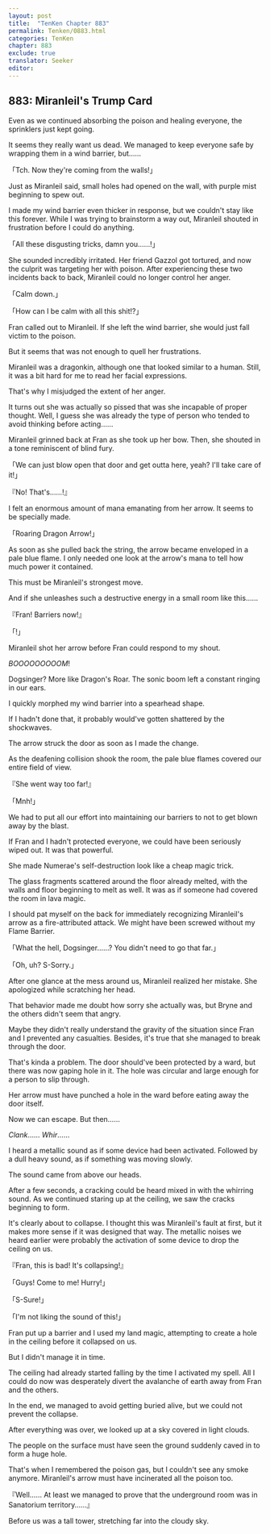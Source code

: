 ```yaml
---
layout: post
title:  "TenKen Chapter 883"
permalink: Tenken/0883.html
categories: TenKen
chapter: 883
exclude: true
translator: Seeker
editor: 
---
```

<h2>883: Miranleil's Trump Card</h2>

 Even as we continued absorbing the poison and healing everyone, the sprinklers just kept going.

 It seems they really want us dead. We managed to keep everyone safe by wrapping them in a wind barrier, but……

「Tch. Now they're coming from the walls!」

 Just as Miranleil said, small holes had opened on the wall, with purple mist beginning to spew out.

 I made my wind barrier even thicker in response, but we couldn't stay like this forever. While I was trying to brainstorm a way out, Miranleil shouted in frustration before I could do anything.

「All these disgusting tricks, damn you……!」

 She sounded incredibly irritated. Her friend Gazzol got tortured, and now the culprit was targeting her with poison. After experiencing these two incidents back to back, Miranleil could no longer control her anger.

「Calm down.」

「How can I be calm with all this shit!?」

 Fran called out to Miranleil. If she left the wind barrier, she would just fall victim to the poison.

 But it seems that was not enough to quell her frustrations.

 Miranleil was a dragonkin, although one that looked similar to a human. Still, it was a bit hard for me to read her facial expressions.

 That's why I misjudged the extent of her anger.

 It turns out she was actually so pissed that was she incapable of proper thought. Well, I guess she was already the type of person who tended to avoid thinking before acting……

 Miranleil grinned back at Fran as she took up her bow. Then, she shouted in a tone reminiscent of blind fury.

「We can just blow open that door and get outta here, yeah? I'll take care of it!」

『No! That's……!』

 I felt an enormous amount of mana emanating from her arrow. It seems to be specially made.

「Roaring Dragon Arrow!」

 As soon as she pulled back the string, the arrow became enveloped in a pale blue flame. I only needed one look at the arrow's mana to tell how much power it contained.

 This must be Miranleil's strongest move.

 And if she unleashes such a destructive energy in a small room like this……

『Fran! Barriers now!』

「!」

 Miranleil shot her arrow before Fran could respond to my shout.

 *BOOOOOOOOOM*!

 Dogsinger? More like Dragon's Roar. The sonic boom left a constant ringing in our ears.

 I quickly morphed my wind barrier into a spearhead shape.

 If I hadn't done that, it probably would've gotten shattered by the shockwaves.

 The arrow struck the door as soon as I made the change.

 As the deafening collision shook the room, the pale blue flames covered our entire field of view.

『She went way too far!』

「Mnh!」

 We had to put all our effort into maintaining our barriers to not to get blown away by the blast.

 If Fran and I hadn't protected everyone, we could have been seriously wiped out. It was that powerful.

 She made Numerae's self-destruction look like a cheap magic trick.

 The glass fragments scattered around the floor already melted, with the walls and floor beginning to melt as well. It was as if someone had covered the room in lava magic.

 I should pat myself on the back for immediately recognizing Miranleil's arrow as a fire-attributed attack. We might have been screwed without my Flame Barrier.

「What the hell, Dogsinger……? You didn't need to go that far.」

「Oh, uh? S-Sorry.」

 After one glance at the mess around us, Miranleil realized her mistake. She apologized while scratching her head.

 That behavior made me doubt how sorry she actually was, but Bryne and the others didn't seem that angry.

 Maybe they didn't really understand the gravity of the situation since Fran and I prevented any casualties. Besides, it's true that she managed to break through the door.

 That's kinda a problem. The door should've been protected by a ward, but there was now gaping hole in it. The hole was circular and large enough for a person to slip through.

 Her arrow must have punched a hole in the ward before eating away the door itself.

 Now we can escape. But then……

 *Clank*…… *Whir*……

 I heard a metallic sound as if some device had been activated. Followed by a dull heavy sound, as if something was moving slowly.

 The sound came from above our heads.

 After a few seconds, a cracking could be heard mixed in with the whirring sound. As we continued staring up at the ceiling, we saw the cracks beginning to form.

 It's clearly about to collapse. I thought this was Miranleil's fault at first, but it makes more sense if it was designed that way. The metallic noises we heard earlier were probably the activation of some device to drop the ceiling on us.

『Fran, this is bad! It's collapsing!』

「Guys! Come to me! Hurry!」

「S-Sure!」

「I'm not liking the sound of this!」

 Fran put up a barrier and I used my land magic, attempting to create a hole in the ceiling before it collapsed on us.

 But I didn't manage it in time.

 The ceiling had already started falling by the time I activated my spell. All I could do now was desperately divert the avalanche of earth away from Fran and the others. 

 In the end, we managed to avoid getting buried alive, but we could not prevent the collapse.

 After everything was over, we looked up at a sky covered in light clouds.

 The people on the surface must have seen the ground suddenly caved in to form a huge hole.

 That's when I remembered the poison gas, but I couldn't see any smoke anymore. Miranleil's arrow must have incinerated all the poison too.

『Well…… At least we managed to prove that the underground room was in Sanatorium territory……』

 Before us was a tall tower, stretching far into the cloudy sky.



